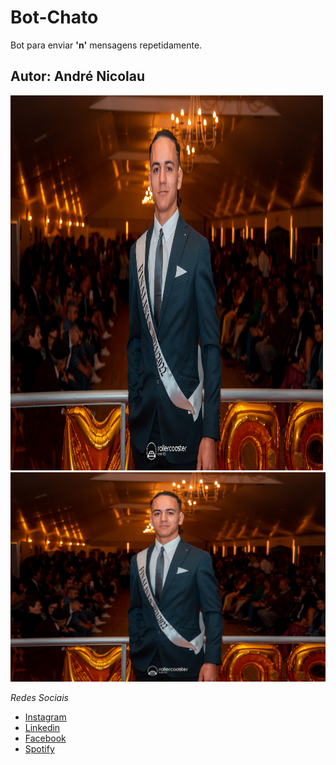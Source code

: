 # Bot-Chato

Bot para enviar **'n'** mensagens repetidamente.

## Autor: **André Nicolau**

<img src="./profile-pic.JPG" width="500" height="600"> ![Foto perfil](./profile-pic.JPG) 

_Redes Sociais_

-   [Instagram](instagram.com/rodinhaass)
-   [Linkedin](https://www.linkedin.com/in/andr%C3%A9-nicolau-56a2a21b0/)
-   [Facebook](https://www.facebook.com/rodinhaass)
-   [Spotify](https://open.spotify.com/user/0xkggemo4tc3eqgmug2danlv2)
